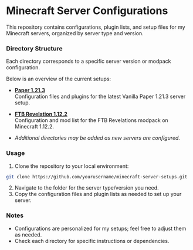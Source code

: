 # Minecraft Server Configurations

This repository contains configurations, plugin lists, and setup files for my Minecraft servers, organized by server type and version.

### Directory Structure

Each directory corresponds to a specific server version or modpack configuration. 

Below is an overview of the current setups:

- [**Paper 1.21.3**](./vanilla-1.21.3/) <br>
  Configuration files and plugins for the latest Vanilla Paper 1.21.3 server setup.

- [**FTB Revelation 1.12.2**](./ftb-revelation-1.12.2/) <br>
  Configuration and mod list for the FTB Revelations modpack on Minecraft 1.12.2.

- *Additional directories may be added as new servers are configured.*

### Usage

1. Clone the repository to your local environment:
  ```sh
  git clone https://github.com/yourusername/minecraft-server-setups.git
  ```
2. Navigate to the folder for the server type/version you need.
3. Copy the configuration files and plugin lists as needed to set up your server.

### Notes
- Configurations are personalized for my setups; feel free to adjust them as needed.
- Check each directory for specific instructions or dependencies.
